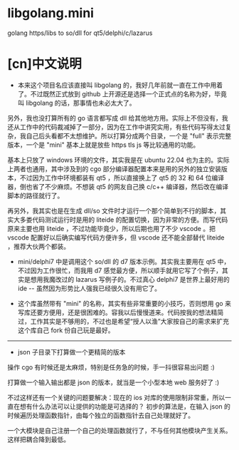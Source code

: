 # libgolang.mini
golang https/libs to so/dll for qt5/delphi/c/lazarus

# [cn]中文说明

* 本来这个项目名应该直接叫 libgolang 的，我好几年前就一直在工作中用着了。不过既然正式放到 github 上开源还是选择一个正式点的名称为好，毕竟叫 libgolang 的话，那事情也未必太大了。

另外，我也没打算所有的 go 语言都写成 dll 给其他地方用。实际上不但没有，我还从工作中的代码裁减掉了一部分，因为在工作中讲究实用，有些代码写得太过复杂，我自己后头看都不太想维护。所以打算分成两个目录，一个是 "full" 表示完整版本，一个是 "mini" 基本上就是放些 https tls js 等比较通用的功能。

基本上只放了 windows 环境的文件，其实我是在 ubuntu 22.04 也为主的。实际上两者也通用，其中涉及到的 cgo 部分编译器配置本来是用的另外的独立安装版本，不过因为工作中环境都装有 qt5 ，所以直接换上了 qt5 的 32 和 64 位编译器，倒也省了不少麻烦。不想装 qt5 的网友自己换 c/c++ 编译器，然后改在编译脚本的路径就行了。

再另外，我其实也是在生成 dll/so 文件时才运行一个那个简单到不行的脚本，其实大多娄代码测试运行时是用的 liteide 的配置切换，因为非常的方便。而写代码原来主要也用 liteide ，不过功能毕竟少，所以后期也用了不少 vscode 。把 vscode 配置好以后确实编写代码方便许多，但 vscode 还不能全部替代 liteide ，推荐大伙两个都装。


* mini/delphi7 中是调用这个 so/dll 的 d7 版本示例。其实我主要用在 qt5 中，不过因为工作很忙，而我用 d7 感觉最方便，所以顺手就用它写了个例子，其实是想用我魔改过的 lazarus 写例子的。不过真心 delphi7 是世界上最好用的 ide -- 虽然因为形势比人强我已经很久没有用它了。

* 这个库虽然带有 "mini" 的名称，其实有些非常重要的小技巧，否则想用 go 来写库还要方便用，还是很困难的。容我以后慢慢道来。代码按我的想法精简过，工作其实是不够用的，不过也是希望“授人以渔”大家按自己的需求来扩充这个库自己 fork 份自己玩是最好。

--------------------------------------------------------

* json 子目录下打算做一个更精简的版本

操作 cgo 有时候还是太麻烦，特别是任务急的时候，手一抖很容易出问题 :)

打算做一个输入输出都是 json 的版本，就当是一个小型本地 web 服务好了 :)

不过这样还有一个关键的问题要解决：现在的 ios 对库的使用限制非常重，所以一直在想有什么办法可以让提供的功能是可选择的？ 初步的算法是，在输入 json 的时候遍历处理函数指针，由每个独立的函数指针去自己处理就好了。

一个大模块是自己注册一个自己的处理函数就行了，不与任何其他模块产生关系。这样把耦合降到最低。

